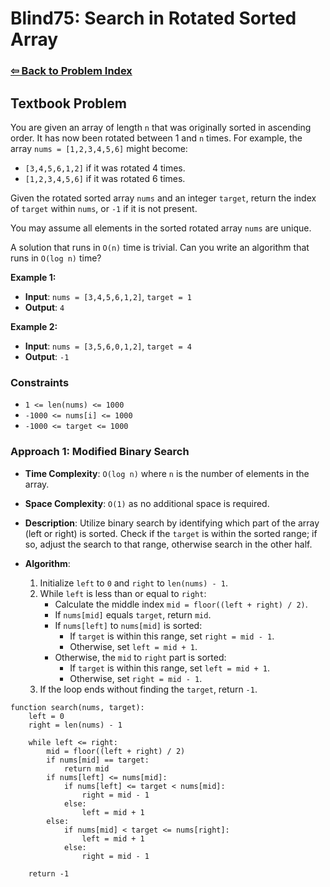 # Blind75: Search in Rotated Sorted Array

### [⇦ Back to Problem Index](../../index.md)

## Textbook Problem

You are given an array of length `n` that was originally sorted in ascending order. It has now been rotated between 1 and `n` times. For example, the array `nums = [1,2,3,4,5,6]` might become:

-   `[3,4,5,6,1,2]` if it was rotated 4 times.
-   `[1,2,3,4,5,6]` if it was rotated 6 times.

Given the rotated sorted array `nums` and an integer `target`, return the index of `target` within `nums`, or `-1` if it is not present.

You may assume all elements in the sorted rotated array `nums` are unique.

A solution that runs in `O(n)` time is trivial. Can you write an algorithm that runs in `O(log n)` time?

**Example 1:**

-   **Input**: `nums = [3,4,5,6,1,2]`, `target = 1`
-   **Output**: `4`

**Example 2:**

-   **Input**: `nums = [3,5,6,0,1,2]`, `target = 4`
-   **Output**: `-1`

### Constraints

-   `1 <= len(nums) <= 1000`
-   `-1000 <= nums[i] <= 1000`
-   `-1000 <= target <= 1000`

### Approach 1: Modified Binary Search

-   **Time Complexity**: `O(log n)` where `n` is the number of elements in the array.
-   **Space Complexity**: `O(1)` as no additional space is required.
-   **Description**: Utilize binary search by identifying which part of the array (left or right) is sorted. Check if the `target` is within the sorted range; if so, adjust the search to that range, otherwise search in the other half.
-   **Algorithm**:

    1.  Initialize `left` to `0` and `right` to `len(nums) - 1`.
    2.  While `left` is less than or equal to `right`:
        -   Calculate the middle index `mid = floor((left + right) / 2)`.
        -   If `nums[mid]` equals `target`, return `mid`.
        -   If `nums[left]` to `nums[mid]` is sorted:
            -   If `target` is within this range, set `right = mid - 1`.
            -   Otherwise, set `left = mid + 1`.
        -   Otherwise, the `mid` to `right` part is sorted:
            -   If `target` is within this range, set `left = mid + 1`.
            -   Otherwise, set `right = mid - 1`.
    3.  If the loop ends without finding the `target`, return `-1`.

```pseudo
function search(nums, target):
	left = 0
	right = len(nums) - 1

	while left <= right:
		mid = floor((left + right) / 2)
		if nums[mid] == target:
			return mid
		if nums[left] <= nums[mid]:
			if nums[left] <= target < nums[mid]:
				right = mid - 1
			else:
				left = mid + 1
		else:
			if nums[mid] < target <= nums[right]:
				left = mid + 1
			else:
				right = mid - 1

	return -1
```
